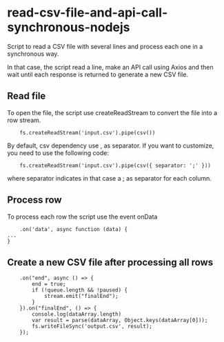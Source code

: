 # read-csv-file-and-api-call-synchronous-nodejs

Script to read a CSV file with several lines and process each one in a synchronous way.

In that case, the script read a line, make an API call using Axios and then wait until each response is returned to generate a new CSV file.

## Read file

To open the file, the script use createReadStream to convert the file into a row stream.

```
    fs.createReadStream('input.csv').pipe(csv())
```

By default, csv dependency use , as separator. If you want to customize, you need to use the following code:

```
    fs.createReadStream('input.csv').pipe(csv({ separator: ';' }))
```

where separator indicates in that case a ; as separator for each column.

## Process row

To process each row the script use the event onData

```
    .on('data', async function (data) {
...
}
```

## Create a new CSV file after processing all rows
```
    .on("end", async () => {
        end = true;
        if (!queue.length && !paused) {
            stream.emit("finalEnd");
        }
    }).on("finalEnd", () => {
        console.log(dataArray.length)
        var result = parse(dataArray, Object.keys(dataArray[0]));
        fs.writeFileSync('output.csv', result);
    });
```
